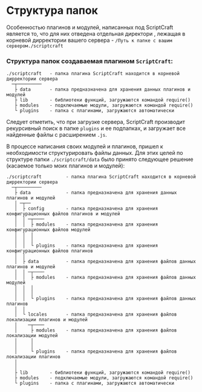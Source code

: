 <!-- TITLE: Структура папок -->
<!-- SUBTITLE: Описание структуры папок -->

# Структура папок

Особенностью плагинов и модулей, написанных  под ScriptCraft является то, что для них отведена отдельная директори , лежащая в корневой дирректории вашего сервера - `/Путь к папке с вашим сервером./scriptcraft`

### Структура папок создаваемая плагином `ScriptCraft`:

```text
./scriptcraft   - папка плагина ScriptCraft находится в корневой дирректории сервера
  ─┬─────────
   ├ data       - папка предназначена для хранения данных плагинов и модулей
   ├ lib        - библиотеки функций, загружаются командой require()
   ├ modules    - подключаемые модули, загружаются командой require()
   └ plugins    - папка с плагинами, загружаются автоматически

```

Следует отметить, что при загрузке сервера, ScriptCraft производит рекурсивный поиск в папке `plugins` и ее подпапках, и загружает все найденные файлы с расширением `.js`.

В процессе написания своих модулей и плагинов, пришел к необходимости структурировать файлы данных. Для этих целей по структуре папки `./scriptcraft/data` было принято следующее решение (касаемое только моих плагинов и модулей):

```text
./scriptcraft         - папка плагина ScriptCraft находится в корневой дирректории сервера
  ─┬─────────
   ├ data             - папка предназначена для хранения данных плагинов и модулей
   │ ─┬──
   │  ├ config        - папка предназначена для хранения конфигурационных файлов плагинов и модулей
   │  │ ─┬────
   │  │  ├ modules    - папка предназначена для хранения конфигурационных файлов модулей
   │  │  │
   │  │  │
   │  │  └ plugins    - папка предназначена для хранения конфигурационных файлов плагинов
   │  │ 
   │  ├ data          - папка предназначена для хранения файлов данных плагинов и модулей
   │  │ ─┬────
   │  │  ├ modules    - папка предназначена для хранения файлов данных модулей
   │  │  │
   │  │  │
   │  │  └ plugins    - папка предназначена для хранения файлов данных плагинов
   │  │ 
   │  └ locales       - папка предназначена для хранения файлов локализации плагинов и модулей
   │    ─┬────
   │     ├ modules    - папка предназначена для хранения файлов локализации модулей
   │     │
   │     │
   │     └ plugins    - папка предназначена для хранения файлов локализации плагинов
   │
   │
   ├ lib        - библиотеки функций, загружаются командой require()
   ├ modules    - подключаемые модули, загружаются командой require()
   └ plugins    - папка с плагинами, загружаются автоматически

```
